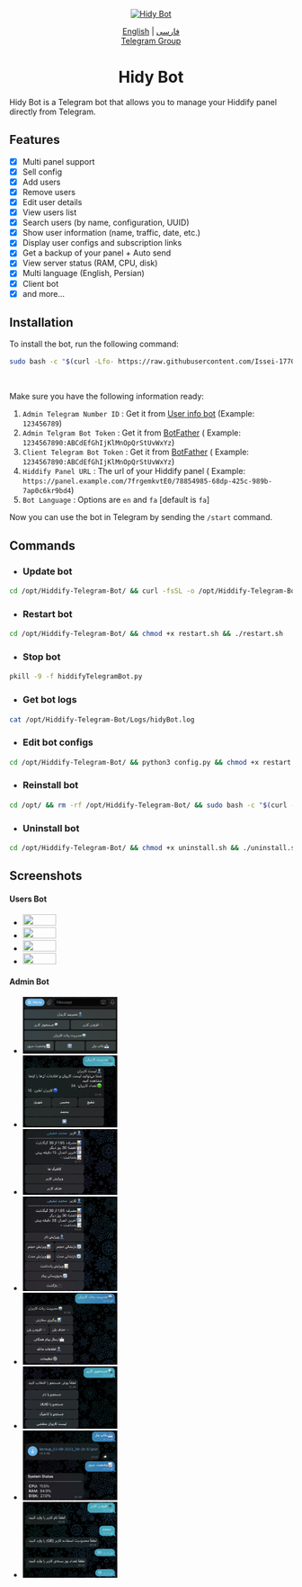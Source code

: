 ﻿<p align="center">
  <a href="https://github.com/Issei-177013/Hiddify-Telegram-Bot" target="_blank" rel="noopener noreferrer">
    <img width="200" height="200" src="https://github.com/Issei-177013/Hiddify-Telegram-Bot/blob/main/Screenshots/icon.png?raw=True" alt="Hidy Bot">
  </a>
</p>

<p align="center">
  <a href="./README.md">English</a> |
  <a href="./README-FA.md">فارسی</a>
<br>
  <a href="https://t.me/HidyBotGroup">Telegram Group</a>

</p>
<h1 align="center">Hidy Bot</h1>

Hidy Bot is a Telegram bot that allows you to manage your Hiddify panel directly from Telegram.

## Features
- [x] Multi panel support
- [x] Sell config
- [x] Add users
- [x] Remove users
- [x] Edit user details
- [x] View users list
- [x] Search users (by name, configuration, UUID)
- [x] Show user information (name, traffic, date, etc.)
- [x] Display user configs and subscription links
- [x] Get a backup of your panel + Auto send
- [x] View server status (RAM, CPU, disk)
- [x] Multi language (English, Persian)
- [x] Client bot
- [x] and more...

## Installation

To install the bot, run the following command:

```bash
sudo bash -c "$(curl -Lfo- https://raw.githubusercontent.com/Issei-177013/Hiddify-Telegram-Bot/main/install.sh)"
```
<br>

Make sure you have the following information ready:

1. `Admin Telegram Number ID` : Get it from [User info bot](https://t.me/userinfobot) (Example: `123456789`)
2. `Admin Telgram Bot Token` : Get it from [BotFather](https://t.me/BotFather) (
   Example: `1234567890:ABCdEfGhIjKlMnOpQrStUvWxYz`)
3. `Client Telegram Bot Token` : Get it from [BotFather](https://t.me/BotFather) (
   Example: `1234567890:ABCdEfGhIjKlMnOpQrStUvWxYz`)
4. `Hiddify Panel URL` : The url of your Hiddify panel (
   Example: `https://panel.example.com/7frgemkvtE0/78854985-68dp-425c-989b-7ap0c6kr9bd4`)
5. `Bot Language` : Options are `en` and `fa` [default is `fa`]


Now you can use the bot in Telegram by sending the `/start` command.




## Commands
- ### Update bot
```bash
cd /opt/Hiddify-Telegram-Bot/ && curl -fsSL -o /opt/Hiddify-Telegram-Bot/update.sh https://raw.githubusercontent.com/Issei-177013/Hiddify-Telegram-Bot/main/update.sh && chmod +x /opt/Hiddify-Telegram-Bot/update.sh && bash /opt/Hiddify-Telegram-Bot/update.sh
```
- ### Restart bot
```bash
cd /opt/Hiddify-Telegram-Bot/ && chmod +x restart.sh && ./restart.sh
```
- ### Stop bot
```bash
pkill -9 -f hiddifyTelegramBot.py
```
- ### Get bot logs
```bash
cat /opt/Hiddify-Telegram-Bot/Logs/hidyBot.log
```
- ### Edit bot configs
```bash
cd /opt/Hiddify-Telegram-Bot/ && python3 config.py && chmod +x restart.sh && ./restart.sh
```
- ### Reinstall bot
```bash
cd /opt/ && rm -rf /opt/Hiddify-Telegram-Bot/ && sudo bash -c "$(curl -Lfo- https://raw.githubusercontent.com/Issei-177013/Hiddify-Telegram-Bot/main/install.sh)"
```
- ### Uninstall bot
```bash
cd /opt/Hiddify-Telegram-Bot/ && chmod +x uninstall.sh && ./uninstall.sh
```

## Screenshots
#### Users Bot
- <img src="https://github.com/Issei-177013/Hiddify-Telegram-Bot/blob/main/Screenshots/scr-u-1.jpg?raw=True" width=35% height=35%>
- <img src="https://github.com/Issei-177013/Hiddify-Telegram-Bot/blob/main/Screenshots/scr-u-2.jpg?raw=True" width=35% height=35%>
- <img src="https://github.com/Issei-177013/Hiddify-Telegram-Bot/blob/main/Screenshots/scr-u-3.jpg?raw=True" width=35% height=35%>
- <img src="https://github.com/Issei-177013/Hiddify-Telegram-Bot/blob/main/Screenshots/scr-u-4.jpg?raw=True" width=35% height=35%>
#### Admin Bot
- <img src="https://github.com/B3H1Z/Hiddify-Telegram-Bot/blob/main/Screenshots/scr-a-1.jpg?raw=True" width=35% height=35%>
- <img src="https://github.com/B3H1Z/Hiddify-Telegram-Bot/blob/main/Screenshots/scr-a-2.jpg?raw=True" width=35% height=35%>
- <img src="https://github.com/B3H1Z/Hiddify-Telegram-Bot/blob/main/Screenshots/scr-a-6.jpg?raw=True" width=35% height=35%>
- <img src="https://github.com/B3H1Z/Hiddify-Telegram-Bot/blob/main/Screenshots/scr-a-8.jpg?raw=True" width=35% height=35%>
- <img src="https://github.com/B3H1Z/Hiddify-Telegram-Bot/blob/main/Screenshots/scr-a-5.jpg?raw=True" width=35% height=35%>
- <img src="https://github.com/B3H1Z/Hiddify-Telegram-Bot/blob/main/Screenshots/scr-a-3.jpg?raw=True" width=35% height=35%>
- <img src="https://github.com/B3H1Z/Hiddify-Telegram-Bot/blob/main/Screenshots/scr-a-4.jpg?raw=True" width=35% height=35%>
- <img src="https://github.com/B3H1Z/Hiddify-Telegram-Bot/blob/main/Screenshots/scr-a-7.jpg?raw=True" width=35% height=35%>